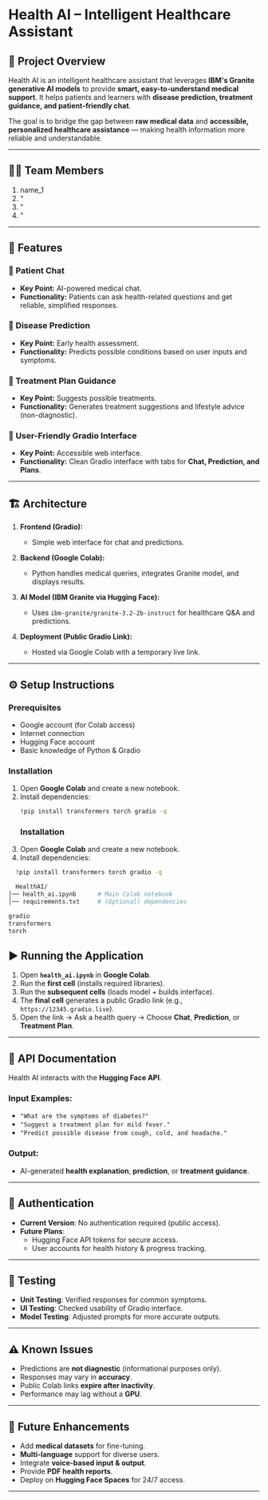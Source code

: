 # Health AI – Intelligent Healthcare Assistant  

## 📌 Project Overview  
Health AI is an intelligent healthcare assistant that leverages **IBM's Granite generative AI models** to provide **smart, easy-to-understand medical support**. It helps patients and learners with **disease prediction, treatment guidance, and patient-friendly chat**.  

The goal is to bridge the gap between **raw medical data** and **accessible, personalized healthcare assistance** — making health information more reliable and understandable.  

---

## 👨‍💻 Team Members  
1. name_1
2. "
3. "
4. "

---

## 🚀 Features  
### 🔹 Patient Chat  
- **Key Point:** AI-powered medical chat.  
- **Functionality:** Patients can ask health-related questions and get reliable, simplified responses.  

### 🔹 Disease Prediction  
- **Key Point:** Early health assessment.  
- **Functionality:** Predicts possible conditions based on user inputs and symptoms.  

### 🔹 Treatment Plan Guidance  
- **Key Point:** Suggests possible treatments.  
- **Functionality:** Generates treatment suggestions and lifestyle advice (non-diagnostic).  

### 🔹 User-Friendly Gradio Interface  
- **Key Point:** Accessible web interface.  
- **Functionality:** Clean Gradio interface with tabs for **Chat, Prediction, and Plans**.  

---

## 🏗️ Architecture  
1. **Frontend (Gradio):**  
   - Simple web interface for chat and predictions.  

2. **Backend (Google Colab):**  
   - Python handles medical queries, integrates Granite model, and displays results.  

3. **AI Model (IBM Granite via Hugging Face):**  
   - Uses `ibm-granite/granite-3.2-2b-instruct` for healthcare Q&A and predictions.  

4. **Deployment (Public Gradio Link):**  
   - Hosted via Google Colab with a temporary live link.  

---

## ⚙️ Setup Instructions  

### Prerequisites  
- Google account (for Colab access)  
- Internet connection  
- Hugging Face account  
- Basic knowledge of Python & Gradio  

### Installation  
1. Open **Google Colab** and create a new notebook.  
2. Install dependencies:  
   ```bash
   !pip install transformers torch gradio -q
   ```
   ### Installation
1. Open **Google Colab** and create a new notebook.  
2. Install dependencies:
   
```bash
  !pip install transformers torch gradio -q
```

```bash
  HealthAI/
│── health_ai.ipynb      # Main Colab notebook
│── requirements.txt     # (Optional) dependencies
```

```bash
gradio
transformers
torch
 ```
## ▶️ Running the Application

1. Open **`health_ai.ipynb`** in **Google Colab**.  
2. Run the **first cell** (installs required libraries).  
3. Run the **subsequent cells** (loads model + builds interface).  
4. The **final cell** generates a public Gradio link (e.g., `https://12345.gradio.live`).  
5. Open the link → Ask a health query → Choose **Chat**, **Prediction**, or **Treatment Plan**.  

---

## 📡 API Documentation

Health AI interacts with the **Hugging Face API**.

### Input Examples:
- `"What are the symptoms of diabetes?"`  
- `"Suggest a treatment plan for mild fever."`  
- `"Predict possible disease from cough, cold, and headache."`  

### Output:
- AI-generated **health explanation**, **prediction**, or **treatment guidance**.  

---

## 🔐 Authentication

- **Current Version**: No authentication required (public access).  
- **Future Plans**:  
  - Hugging Face API tokens for secure access.  
  - User accounts for health history & progress tracking.  

---

## 🧪 Testing

- **Unit Testing**: Verified responses for common symptoms.  
- **UI Testing**: Checked usability of Gradio interface.  
- **Model Testing**: Adjusted prompts for more accurate outputs.  

---

## ⚠️ Known Issues

- Predictions are **not diagnostic** (informational purposes only).  
- Responses may vary in **accuracy**.  
- Public Colab links **expire after inactivity**.  
- Performance may lag without a **GPU**.  

---

## 🔮 Future Enhancements

- Add **medical datasets** for fine-tuning.  
- **Multi-language** support for diverse users.  
- Integrate **voice-based input & output**.  
- Provide **PDF health reports**.  
- Deploy on **Hugging Face Spaces** for 24/7 access.  

---
